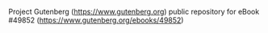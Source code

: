 Project Gutenberg (https://www.gutenberg.org) public repository for eBook #49852 (https://www.gutenberg.org/ebooks/49852)
